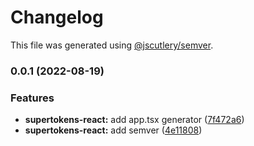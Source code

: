 # Changelog

This file was generated using [@jscutlery/semver](https://github.com/jscutlery/semver).

### 0.0.1 (2022-08-19)


### Features

* **supertokens-react:** add app.tsx generator ([7f472a6](https://github.com/ubirajaramneto/nx-auth-gen/commit/7f472a61c6a1a611cb400f695ae88b2cf253ed24))
* **supertokens-react:** add semver ([4e11808](https://github.com/ubirajaramneto/nx-auth-gen/commit/4e11808b9bf56483509d47d83ce7896507840e88))
